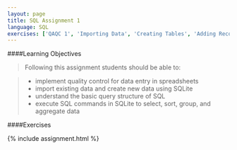 ```yaml
---
layout: page
title: SQL Assignment 1
language: SQL
exercises: ['QAQC 1', 'Importing Data', 'Creating Tables', 'Adding Records', 'Updating Records', 'Basic Queries', 'Filtering', 'Sorting', 'Distinct', 'Missing Data', 'Grouping', 'Aggregation 1', 'Aggregation 2']
---
```


####Learning Objectives

> Following this assignment students should be able to:

> - implement quality control for data entry in spreadsheets
> - import existing data and create new data using SQLite
> - understand the basic query structure of SQL
> - execute SQL commands in SQLite to select, sort, group, and aggregate data

####Exercises

{% include assignment.html %}
